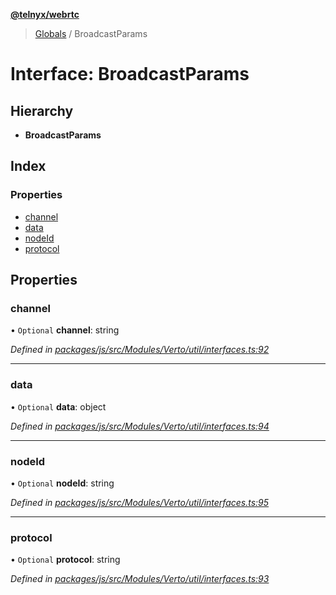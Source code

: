 **[@telnyx/webrtc](../README.md)**

> [Globals](../README.md) / BroadcastParams

# Interface: BroadcastParams

## Hierarchy

* **BroadcastParams**

## Index

### Properties

* [channel](broadcastparams.md#channel)
* [data](broadcastparams.md#data)
* [nodeId](broadcastparams.md#nodeid)
* [protocol](broadcastparams.md#protocol)

## Properties

### channel

• `Optional` **channel**: string

*Defined in [packages/js/src/Modules/Verto/util/interfaces.ts:92](https://github.com/team-telnyx/webrtc/blob/main/packages/js/src/Modules/Verto/util/interfaces.ts#L92)*

___

### data

• `Optional` **data**: object

*Defined in [packages/js/src/Modules/Verto/util/interfaces.ts:94](https://github.com/team-telnyx/webrtc/blob/main/packages/js/src/Modules/Verto/util/interfaces.ts#L94)*

___

### nodeId

• `Optional` **nodeId**: string

*Defined in [packages/js/src/Modules/Verto/util/interfaces.ts:95](https://github.com/team-telnyx/webrtc/blob/main/packages/js/src/Modules/Verto/util/interfaces.ts#L95)*

___

### protocol

• `Optional` **protocol**: string

*Defined in [packages/js/src/Modules/Verto/util/interfaces.ts:93](https://github.com/team-telnyx/webrtc/blob/main/packages/js/src/Modules/Verto/util/interfaces.ts#L93)*
